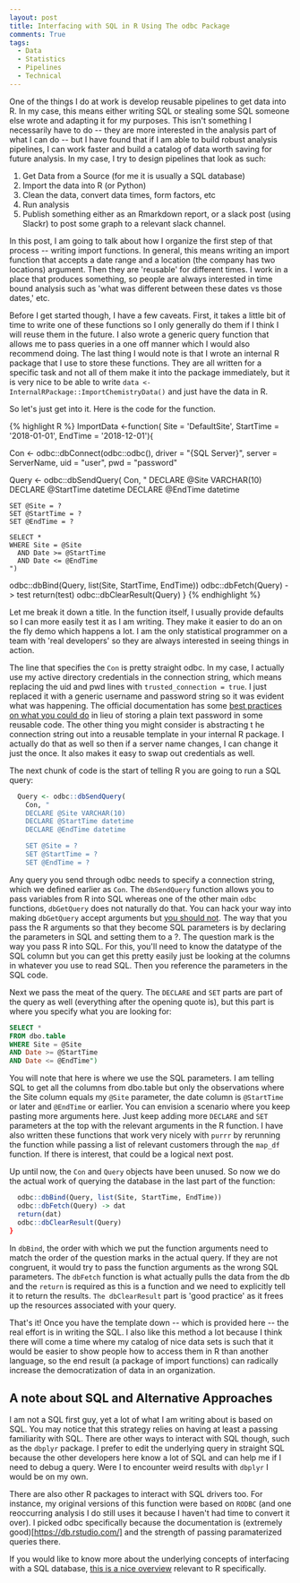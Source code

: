 ```yaml
---
layout: post
title: Interfacing with SQL in R Using The odbc Package 
comments: True
tags:
  - Data
  - Statistics
  - Pipelines
  - Technical
---
```

One of the things I do at work is develop reusable pipelines to get data into R. In my case, this means either writing SQL or stealing some SQL someone else wrote and adapting it for my purposes. This isn't something I necessarily have to do -- they are more interested in the analysis part of what I can do -- but I have found that if I am able to build robust analysis pipelines, I can work faster and build a catalog of data worth saving for future analysis. In my case, I try to design pipelines that look as such:

1. Get Data from a Source (for me it is usually a SQL database)
2. Import the data into R (or Python)
3. Clean the data, convert data times, form factors, etc
4. Run analysis
5. Publish something either as an Rmarkdown report, or a slack post (using Slackr) to post some graph to a relevant slack channel.

In this post, I am going to talk about how I organize the first step of that process -- writing import functions. In general, this means writing an import function that accepts a date range and a location (the company has two locations) argument. Then they are 'reusable' for different times. I work in a place that produces something, so people are always interested in time bound analysis such as 'what was different between these dates vs those dates,' etc.

Before I get started though, I have a few caveats. First, it takes a little bit of time to write one of these functions so I only generally do them if I think I will reuse them in the future. I also wrote a generic query function that allows me to pass queries in a one off manner which I would also recommend doing. The last thing I would note is that I wrote an internal R package that I use to store these functions. They are all written for a specific task and not all of them make it into the package immediately, but it is very nice to be able to write `data <-InternalRPackage::ImportChemistryData()` and just have the data in R.

So let's just get into it. Here is the code for the function.

{% highlight R %}
ImportData <-function(
  Site = 'DefaultSite',
  StartTime = '2018-01-01',
  EndTime = '2018-12-01'){
  
  Con <- odbc::dbConnect(odbc::odbc(),
  driver =  "{SQL Server}",
  server = ServerName,
  uid = "user",
  pwd = "password"
  
  Query <- odbc::dbSendQuery(
    Con, "
    DECLARE @Site VARCHAR(10)
    DECLARE	@StartTime datetime
    DECLARE @EndTime datetime

    SET @Site = ?
    SET	@StartTime = ?
    SET @EndTime = ?

    SELECT *  
    WHERE Site = @Site
      AND Date >= @StartTime
      AND Date <= @EndTime
    ")

  odbc::dbBind(Query, list(Site, StartTime, EndTime))
  odbc::dbFetch(Query) -> test
  return(test)
  odbc::dbClearResult(Query)
}
{% endhighlight %}

Let me break it down a title. In the function itself, I usually provide defaults so I can more easily test it as I am writing. They make it easier to do an on the fly demo which happens a lot. I am the only statistical programmer on a team with 'real developers' so they are always interested in seeing things in action.

The line that specifies the `Con` is pretty straight odbc. In my case, I actually use my active directory credentials in the connection string, which means replacing the uid and pwd lines with `trusted_connection = true`. I just replaced it with a generic username and password string so it was evident what was happening. The official documentation has some [best practices on what you could do](https://db.rstudio.com/best-practices/managing-credentials) in lieu of storing a plain text password in some reusable code. The other thing you might consider is abstracting t he connection string out into a reusable template in your internal R package. I actually do that as well so then if a server name changes, I can change it just the once. It also makes it easy to swap out credentials as well.

The next chunk of code is the start of telling R you are going to run a SQL query: 

```R
  Query <- odbc::dbSendQuery(
    Con, "
    DECLARE @Site VARCHAR(10)
    DECLARE	@StartTime datetime
    DECLARE @EndTime datetime

    SET @Site = ?
    SET	@StartTime = ?
    SET @EndTime = ?
```
Any query you send through odbc needs to specify a connection string, which we defined earlier as `Con`. The `dbSendQuery` function allows you to pass variables from R into SQL whereas one of the other main `odbc` functions, `dbGetQuery` does not naturally do that. You can hack your way into making `dbGetQuery` accept arguments but [you should not](https://db.rstudio.com/best-practices/run-queries-safely/). The way that you pass the R arguments so that they become SQL parameters is by declaring the parameters in SQL and setting them to a ?. The question mark is the way you pass R into SQL. For this, you'll need to know the datatype of the SQL column but you can get this pretty easily just be looking at the columns in whatever you use to read SQL. Then you reference the parameters in the SQL code.

Next we pass the meat of the query. The `DECLARE` and `SET` parts are part of the query as well (everything after the opening quote is), but this part is where you specify what you are looking for:

```SQL
SELECT *
FROM dbo.table
WHERE Site = @Site
AND Date >= @StartTime
AND Date <= @EndTime")
```
You will note that here is where we use the SQL parameters. I am telling SQL to get all the columns from dbo.table but only the observations where the Site column equals my `@Site` parameter, the date column is `@StartTime` or later and `@EndTime` or earlier. You can envision a scenario where you keep pasting more arguments here. Just keep adding more `DECLARE` and `SET` parameters at the top with the relevant arguments in the R function. I have also written these functions that work very nicely with `purrr` by rerunning the function while passing a list of relevant customers through the `map_df` function. If there is interest, that could be a logical next post.

Up until now, the `Con` and `Query` objects have been unused. So now we do the actual work of querying the database in the last part of the function:

```R
  odbc::dbBind(Query, list(Site, StartTime, EndTime))
  odbc::dbFetch(Query) -> dat
  return(dat)
  odbc::dbClearResult(Query)
}
```
In `dbBind`, the order with which we put the function arguments need to match the order of the question marks in the actual query. If they are not congruent, it would try to pass the function arguments as the wrong SQL parameters. The `dbFetch` function is what actually pulls the data from the db and the `return` is required as this is a function and we need to explicitly tell it to return the results. `The dbClearResult` part is 'good practice' as it frees up the resources associated with your query.

That's it! Once you have the template down -- which is provided here -- the real effort is in writing the SQL. I also like this method a lot because I think there will come a time where my catalog of nice data sets is such that it would be easier to show people how to access them in R than another language, so the end result (a package of import functions) can radically increase the democratization of data in an organization.

## A note about SQL and Alternative Approaches
I am not a SQL first guy, yet a lot of what I am writing about is based on SQL. You may notice that this strategy relies on having at least a passing familiarity with SQL. There are other ways to interact with SQL though, such as the `dbplyr` package. I prefer to edit the underlying query in straight SQL because the other developers here know a lot of SQL and can help me if I need to debug a query. Were I to encounter weird results with `dbplyr` I would be on my own.

There are also other R packages to interact with SQL drivers too. For instance, my original versions of this function were based on `RODBC` (and one reoccurring analysis I do still uses it because I haven't had time to convert it over). I picked odbc specifically because the documentation is (extremely  good)[https://db.rstudio.com/] and the strength of passing paramaterized queries there.

If you would like to know more about the underlying concepts of interfacing with a SQL database, [this is a nice overview](https://cran.r-project.org/web/packages/RODBC/vignettes/RODBC.pdf) relevant to R specifically.

